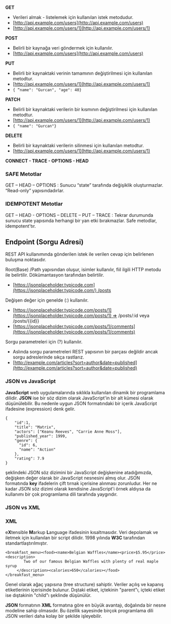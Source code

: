 **GET**

- Verileri almak - listelemek için kullanılan istek metodudur.
- [http://api.example.com/users](http://api.example.com/users)
- [http://api.example.com/users/1](http://api.example.com/users/1)

**POST**

- Belirli bir kaynağa veri göndermek için kullanılır.
- [http://api.example.com/users](http://api.example.com/users)

**PUT**

- Belirli bir kaynaktaki verinin tamamının değiştirilmesi için kullanılan metodtur.
- [http://api.example.com/users/1](http://api.example.com/users/1)
- `{ “name": "Gurcan", "age": 40}`

**PATCH**

- Belirli bir kaynaktaki verilerin bir kısmının değiştirilmesi için kullanılan metodtur.
- [http://api.example.com/users/1](http://api.example.com/users/1)
- `{ "name": "Gurcan"}`

**DELETE**

- Belirli bir kaynaktaki verilerin silinmesi için kullanılan metodtur.
- [http://api.example.com/users/1](http://api.example.com/users/1)

**CONNECT - TRACE - OPTIONS - HEAD**

### **SAFE Metotlar**

GET – HEAD – OPTIONS : Sunucu “state” tarafında değişiklik oluşturmazlar. “Read-only” yapısındadırlar.

### **IDEMPOTENT Metotlar**

GET – HEAD - OPTIONS – DELETE – PUT – TRACE : Tekrar durumunda sunucu state yapısında herhangi bir yan etki bırakmazlar. Safe metodlar, idempotent'tır.

## **Endpoint (Sorgu Adresi)**

REST API kullanımında gönderilen istek ile verilen cevap için belirlenen buluşma noktasıdır.

Root(Base) /Path yapısından oluşur, isimler kullanılır, fiil ilgili HTTP metodu ile belirtilir. Dökümantasyon tarafından belirtilir.

- [https://jsonplaceholder.typicode.com](https://jsonplaceholder.typicode.com/) /posts

Değişen değer için genelde (:) kullanılır.

- [https://jsonplaceholder.typicode.com/posts/1](https://jsonplaceholder.typicode.com/posts/1) => /posts/:id veya /posts/{{id}}
- [https://jsonplaceholder.typicode.com/posts/1/comments](https://jsonplaceholder.typicode.com/posts/1/comments)

Sorgu parametreleri için (?) kullanılır.

- Aslında sorgu parametreleri REST yapısının bir parçası değildir ancak sorgu adreslerinde sıkça rastlarız.
- [http://example.com/articles?sort=author&date=published](http://example.com/articles?sort=author&date=published)


### **JSON vs JavaScript**

**JavaScript** web uygulamalarında sıklıkla kullanılan dinamik bir programlama dilidir. **JSON** ise bir söz dizim olarak JavaScript'in bir alt kümesi olarak düşünülebilir. Bu nedenle uygun JSON formatındaki bir içerik JavaScript ifadesine (expression) denk gelir.

```
{
    "id":1,
    "title": "Matrix",
    "actors": ["Keanu Reeves", "Carrie Anne Moss"],
    "published_year": 1999,
    "genre": {
      "id": 6,
      "name": "Action"
    },
    "rating": 7.9
}

```

şeklindeki JSON söz dizimini bir JavaScript değişkenine atadığımızda, değişken değer olarak bir JavaScript nesnesini almış olur. JSON formatında **key** ifadelerin çift tırnak içerisine alınması zorunludur. Her ne kadar JSON söz dizimi olarak kendisine JavaScript'i örnek aldıysa da kullanımı bir çok programlama dili tarafında yaygındır.

### **JSON vs XML**

### **XML**

e**X**tensible **M**arkup **L**anguage ifadesinin kısaltmasıdır. Veri depolamak ve iletmek için kullanılan bir script dilidir. 1998 yılında **W3C** tarafından standartlaştırılmıştır.

```
<breakfast_menu><food><name>Belgian Waffles</name><price>$5.95</price><description>
        Two of our famous Belgian Waffles with plenty of real maple syrup
     </description><calories>650</calories></food>
</breakfast_menu>

```

Genel olarak ağaç yapısına (tree structure) sahiptir. Veriler açılış ve kapanış etiketlerinin içerisinde bulunur. Dıştaki etiket, içtekinin "parent"ı, içteki etiket ise dıştakinin "child"ı şeklinde düşünülür.

**JSON** formatının **XML** formatına göre en büyük avantajı, doğalında bir nesne modeline sahip olmasıdır. Bu özellik sayesinde birçok programlama dili JSON verileri daha kolay bir şekilde işleyebilir.

